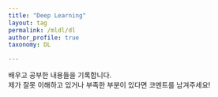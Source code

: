 ```yaml
---
title: "Deep Learning"
layout: tag
permalink: /mldl/dl
author_profile: true
taxonomy: DL

---
```


배우고 공부한 내용들을 기록합니다.  
제가 잘못 이해하고 있거나 부족한 부분이 있다면 코멘트를 남겨주세요!
